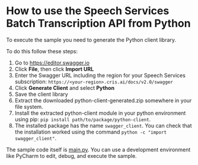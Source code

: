 # How to use the Speech Services Batch Transcription API from Python

To execute the sample you need to generate the Python client library.

To do this follow these steps:

1. Go to https://editor.swagger.io
2. Click **File**, then click **Import URL**
3. Enter the Swagger URL including the region for your Speech Services subscription: `https://<your-region>.cris.ai/docs/v2.0/swagger`
4. Click **Generate Client** and select **Python**
5. Save the client library
6. Extract the downloaded python-client-generated.zip somewhere in your file system.
7. Install the extracted python-client module in your python environment using pip: `pip install path/to/package/python-client`.
8. The installed package has the name `swagger_client`. You can check that the installation worked using the command `python -c "import swagger_client"`.


The sample code itself is [main.py](python-client/main.py). You can use a development environment like PyCharm to edit, debug, and execute the sample.
